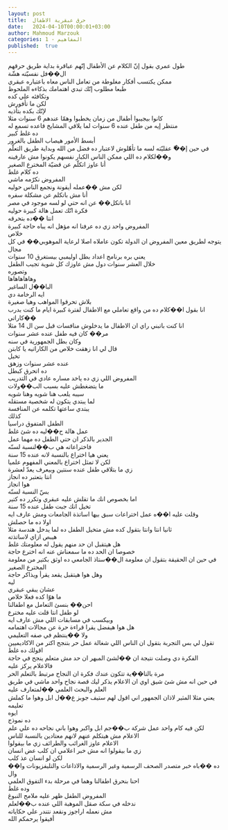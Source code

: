 ```yaml
---
layout: post
title:  حرق عبقرية الاطفال
date:   2024-04-10T00:00:01+03:00
author: Mahmoud Marzouk
categories: 1 - المفاهيم
published:  true
---
```

طول عمري بقول إنّ الكلام عن الأطفال إنّهم عباقرة بداية طريق
حرقهم\
ال��فل نفسيّته هشّة\
ممكن يكتسب أفكار مغلوطة من تعامل الناس معاه باعتباره عبقري\
طبعا مطلوب إنّك تبدي اهتمامك بذكاءه الملحوظ\
وتكافئه علي كده\
لكن ما تأفورش\
لإنّك بكده بتأذيه\
كانوا بيجيبوا أطفال من زمان يخطبوا وهمّا عندهم 6 سنوات مثلا\
منتظر إيه من طفل عنده 6 سنوات لما يلاقي المشايخ قاعده تسمع
له\
ده غلط كبير\
أبسط الأمور هيصاب الطفل بالغرور\
في حين إ��ّ عقليّته لسه ما تأهّلوش لاعتبار ده فضل من الله وبداية طريق
التعلّم و��لكلام ده اللي ممكن الناس الكبار نفسهم يكونوا مش
عارفينه\
أنا عاوز اتكلّم عن قضيّة المخترع الصغير\
ده كلام غلط\
المفروض نكرّمه ماشي\
لكن مش ��عمله أيقونة ونجمع الناس حوليه\
أنا مش باتكلم عن مشكلة سفره\
انا باتكل�� عن انه حتي لو لسه موجود في مصر\
فكرة انّك تعمل هالة كبيرة حوليه\
انتا ��ده بتحرقه\
المفروض واحد زي ده عرفنا انه مؤهل انه يباه حاجة كبيرة\
خلاص\
يتوجه لطريق معين المفروض ان الدولة تكون عاملاه اصلا لرعاية الموهوبي�� في
كل مجال\
يعني بره برنامج اعداد بطل اوليمبي بيستغرق 10 سنوات\
خلال العشر سنوات دول مش عاوزك كل شوية تجيب الطفل\
وتصوره\
وهاهاهاهاها\
البا��ل الساغير\
ايه الرخامة دي\
بلاش تحرقوا المواهب وهيا صغيرة\
انا بقول ا��كلام ده من واقع تعاملي مع الاطفال لفترة كبيرة ايام ما كنت
بدرب كاراتي��\
انا كنت باتبني راي ان الاطفال ما يدخلوش منافسات قبل سن ال 14
مثلا\
مر�� كان فيه طفل عنده عشر سنوات\
وكان بطل الجمهورية في سنه\
قال لي انا زهقت خلاص من الكاراتيه يا كابتن\
تخيل\
عنده عشر سنوات وزهق\
ده اتحرق كبطل\
المفروض اللي زي ده ياخد مساره عادي في التدريب\
ما يتضغطش عليه بسبب الب��ولات\
سيبه يلعب هنا شويه وهنا شويه\
لما يبتدي يتكون له شخصية مستقله\
يبتدي ساعتها تكلمه عن المنافسة\
كذلك\
الطفل المتفوق دراسيا\
عمل هالة ح��ليه ده شئ غلط\
الجدير بالذكر ان حتي الطفل ده مهما عمل\
فاختراعاته هي ب��لنسبة لسنّه\
يعني هيا اختراع بالنسبة لانه عنده 15 سنة\
لكن لا تمثل اختراع بالمعني المفهوم علميا\
زي ما بتلاقي طفل عنده سنتين وبيعرف يعدّ لعشرة\
انتا بتعتبر ده انجاز\
هوا انجاز\
بسّ النسبة لسنّه\
اما بخصوص انك ما تقلش عليه عبقري وتكرر ده كتير\
تخيل انك جبت طفل عنده 15 سنة\
وقلت عليه ا��ه عمل اختراعات سبق بيها اساتذة الجامعات ومش عارف
ايه\
اولا ده ما حصلش\
ثانيا انتا وانتا بتقول كده مش متخيل الطفل ده لما يدخل هندسة
مثلا\
هيبص ازاي لاساتذته\
هل هيتقبل ان حد منهم يقول له معلومتك غلط\
خصوصا ان الحد ده ما سمعناش عنه انه اخترع حاجة\
في حين ان الحقيقة بتقول ان معلومة ال��ستاذ الجامعي ده اوثق بكتير من
معلومة المخترع الصغير\
وهل هوا هيتقبل يقعد يقرأ ويذاكر حاجة\
ليه\
عشان يبقي عبقري\
ما هوّا كده فعلا خلاص\
احن�� بنسئ التعامل مع اطفالنا\
لو طفل انتا قلت عليه مخترع\
وبيكسب في مسابقات اللي مش عارف ايه\
هل هوا هيفضل يقرا قراءة حرة عن مجالات اهتمامه\
ولا ��ينتظم في صفه التعليمي\
تقول لي بس التجربة بتقول ان الناس اللي شغالة عمل حر بتنجح اكتر من
الاكاديميين\
اقولك ده غلط\
الفكرة دي وصلت نتيجة ان ��لشئ المبهر ان حد مش متعلم ينجح في
حاجة\
فالاعلام يركز عليه\
مرة بالتا��ية تتكون عندك فكرة ان النجاح مرتبط بالتعلم الحر\
في حين انه مش شئ شيق اوي ان الاعلام يذكر ليك قصة نجاح واحد ماشي في طريق
العلم والبحث العلمي ��لمتعارف عليه\
يعني مثلا المثير لاذان الجمهور اني اقول لهم ستيف جوبز ع��ل ابل وهوا ما
كملش تعليمه\
ايوه\
ده نموذج\
لكن فيه كام واحد عمل شركة ب��جم ابل واكبر وهوا باني نجاحه ده علي
علم\
الاعلام مش هيتكلم عنهم لانهم معتادين بالنسبة للناس\
الاعلام عاوز الغرائب والطرائف زي ما بيقولوا\
زي ما بيقولوا انه مش خبر اعلامي ان كلب عض انسان\
لكن لو انسان عذ كلب\
ده ��باه خبر متصدر الصحف الرسمية وغير الرسمية والاذاعات والتليفزيونات
وا�� وال\
احنا بنحرق اطفالنا وهما في مرحلة بدء التفوق العلمي\
وده غلط\
المفروض الطفل ظهر عليه ملامح النبوغ\
ندخله في سكة صقل الموهبة اللي عنده ب��لعلم\
مش نعمله اراجوز ونقعد نتندر علي حكاياته\
أفيقوا يرحمكم الله
